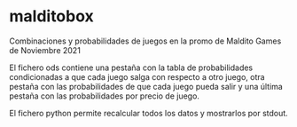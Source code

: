 # malditobox
Combinaciones y probabilidades de juegos en la promo de Maldito Games de Noviembre 2021


El fichero ods contiene una pestaña con la tabla de probabilidades condicionadas a que cada juego salga con respecto a otro juego, 
otra pestaña con las probabilidades de que cada juego pueda salir y una última pestaña con las probabilidades por precio de juego.

El fichero python permite recalcular todos los datos y mostrarlos por stdout.
